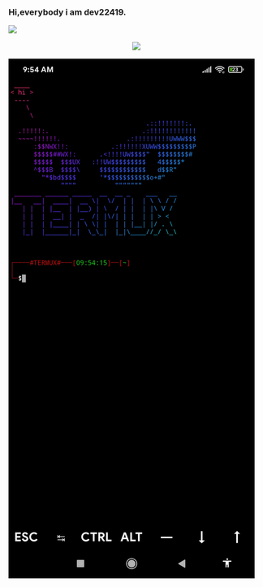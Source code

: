### Hi,everybody i am dev22419.

<a href='https://www.linkpicture.com/view.php?img=LPic606d369c26342937531865'><img src='https://www.linkpicture.com/q/jing.fm-hacker-clip-art-3531731.png' type='image'></a>

<P align="center">
<img src='https://img.shields.io/badge/GitHub-dev22419-green?style=for-the-badge&logo=GitHub' type='image'>
</P>

<img src='https://raw.githubusercontent.com/dev22419/image/main/Screenshot_2021-04-08-09-54-20-824_com.termux.jpg?token=ASAZIYXEKUDRJFZWUQDEUU3AN2GI6' >



<!--
**dev22419/dev22419** is a ✨ _special_ ✨ repository because its `README.md` (this file) appears on your GitHub profile.

Here are some ideas to get you started:

- 🔭 I’m currently working on ...
- 🌱 I’m currently learning ...
- 👯 I’m looking to collaborate on ...
- 🤔 I’m looking for help with ...
- 💬 Ask me about ...
- 📫 How to reach me: ...
- 😄 Pronouns: ...
- ⚡ Fun fact: ...
-->
